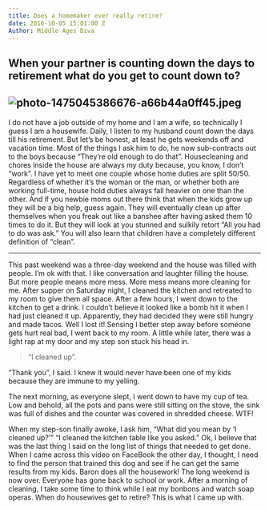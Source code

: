 ```yaml
---
title: Does a homemaker ever really retire?
date: 2016-10-05 15:01:00 Z
Author: Middle Ages Diva
---
```


## When your partner is counting down the days to retirement what do you get to count down to?

## ![photo-1475045386676-a66b44a0ff45.jpeg](/uploads/photo-1475045386676-a66b44a0ff45.jpeg)

I do not have a job outside of my home and I am a wife, so technically I guess I am a housewife. Daily, I listen to my husband count down the days till his retirement. But let’s be honest, at least he gets weekends off and vacation time. Most of the things I ask him to do, he now sub-contracts out to the boys because “They’re old enough to do that”. Housecleaning and chores inside the house are always my duty because, you know, I don’t “work”.
I have yet to meet one couple whose home duties are split 50/50. Regardless of whether it’s the woman or the man, or whether both are working full-time, house hold duties always fall heavier on one than the other. And if you newbie moms out there think that when the kids grow up they will be a big help, guess again. They will eventually clean up after themselves when you freak out like a banshee after having asked them 10 times to do it. But they will look at you stunned and sulkily retort “All you had to do was ask.” You will also learn that children have a completely different definition of “clean”.

---

This past weekend was a three-day weekend and the house was filled with people. I’m ok with that. I like conversation and laughter filling the house. But more people means more mess. More mess means more cleaning for me. After supper on Saturday night, I cleaned the kitchen and retreated to my room to give them all space. After a few hours, I went down to the kitchen to get a drink. I couldn’t believe it looked like a bomb hit it when I had just cleaned it up. Apparently, they had decided they were still hungry and made tacos. Well I lost it!
Sensing I better step away before someone gets hurt real bad, I went back to my room. A little while later, there was a light rap at my door and my step son stuck his head in.

> “I cleaned up”.

“Thank you”, I said. I knew it would never have been one of my kids because they are immune to my yelling.

The next morning, as everyone slept, I went down to have my cup of tea. Low and behold, all the pots and pans were still sitting on the stove, the sink was full of dishes and the counter was covered in shredded cheese. WTF!

When my step-son finally awoke, I ask him,
“What did you mean by ‘I cleaned up?’”
“I cleaned the kitchen table like you asked.”
Ok, I believe that was the last thing I said on the long list of things that needed to get done.
When I came across this video on FaceBook the other day, I thought, I need to find the person that trained this dog and see if he can get the same results from my kids.
Baron does all the housework!
The long weekend is now over. Everyone has gone back to school or work. After a morning of cleaning, I take some time to think while I eat my bonbons and watch soap operas. When do housewives get to retire? This is what I came up with.